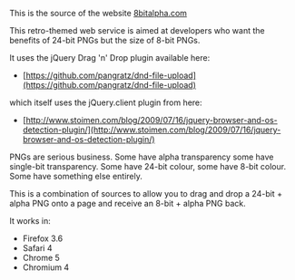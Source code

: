 This is the source of the website [8bitalpha.com](http://www.8bitalpha.com)

This retro-themed web service is aimed at developers who want the benefits of 24-bit PNGs but the size of 8-bit PNGs.

It uses the jQuery Drag 'n' Drop plugin available here:

 * [https://github.com/pangratz/dnd-file-upload](https://github.com/pangratz/dnd-file-upload)

which itself uses the jQuery.client plugin from here:

 * [http://www.stoimen.com/blog/2009/07/16/jquery-browser-and-os-detection-plugin/](http://www.stoimen.com/blog/2009/07/16/jquery-browser-and-os-detection-plugin/)

PNGs are serious business. Some have alpha transparency some have single-bit transparency. Some have 24-bit colour, some have 8-bit colour. Some have something else entirely.

This is a combination of sources to allow you to drag and drop a 24-bit + alpha PNG onto a page and receive an 8-bit + alpha PNG back.

It works in:

 * Firefox 3.6
 * Safari 4
 * Chrome 5
 * Chromium 4
